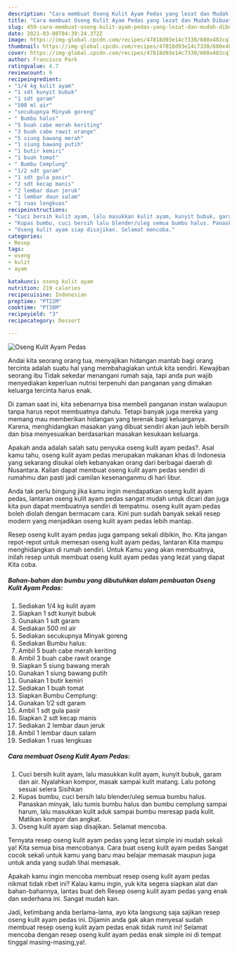 ```yaml
---
description: "Cara membuat Oseng Kulit Ayam Pedas yang lezat dan Mudah Dibuat"
title: "Cara membuat Oseng Kulit Ayam Pedas yang lezat dan Mudah Dibuat"
slug: 459-cara-membuat-oseng-kulit-ayam-pedas-yang-lezat-dan-mudah-dibuat
date: 2021-03-08T04:39:24.372Z
image: https://img-global.cpcdn.com/recipes/47818d93e14c7330/680x482cq70/oseng-kulit-ayam-pedas-foto-resep-utama.jpg
thumbnail: https://img-global.cpcdn.com/recipes/47818d93e14c7330/680x482cq70/oseng-kulit-ayam-pedas-foto-resep-utama.jpg
cover: https://img-global.cpcdn.com/recipes/47818d93e14c7330/680x482cq70/oseng-kulit-ayam-pedas-foto-resep-utama.jpg
author: Francisco Park
ratingvalue: 4.7
reviewcount: 9
recipeingredient:
- "1/4 kg kulit ayam"
- "1 sdt kunyit bubuk"
- "1 sdt garam"
- "500 ml air"
- "secukupnya Minyak goreng"
- " Bumbu halus"
- "5 buah cabe merah keriting"
- "3 buah cabe rawit orange"
- "5 siung bawang merah"
- "1 siung bawang putih"
- "1 butir kemiri"
- "1 buah tomat"
- " Bumbu Cemplung"
- "1/2 sdt garam"
- "1 sdt gula pasir"
- "2 sdt kecap manis"
- "2 lembar daun jeruk"
- "1 lembar daun salam"
- "1 ruas lengkuas"
recipeinstructions:
- "Cuci bersih kulit ayam, lalu masukkan kulit ayam, kunyit bubuk, garam dan air. Nyalahkan kompor, masak sampai kulit matang. Lalu potong sesuai selera Sisihkan"
- "Kupas bumbu, cuci bersih lalu blender/uleg semua bumbu halus. Panaskan minyak, lalu tumis bumbu halus dan bumbu cemplung sampai harum, lalu masukkan kulit aduk sampai bumbu meresap pada kulit. Matikan kompor dan angkat."
- "Oseng kulit ayam siap disajikan. Selamat mencoba."
categories:
- Resep
tags:
- oseng
- kulit
- ayam

katakunci: oseng kulit ayam 
nutrition: 219 calories
recipecuisine: Indonesian
preptime: "PT22M"
cooktime: "PT38M"
recipeyield: "3"
recipecategory: Dessert

---
```



![Oseng Kulit Ayam Pedas](https://img-global.cpcdn.com/recipes/47818d93e14c7330/680x482cq70/oseng-kulit-ayam-pedas-foto-resep-utama.jpg)

Andai kita seorang orang tua, menyajikan hidangan mantab bagi orang tercinta adalah suatu hal yang membahagiakan untuk kita sendiri. Kewajiban seorang ibu Tidak sekedar menangani rumah saja, tapi anda pun wajib menyediakan keperluan nutrisi terpenuhi dan panganan yang dimakan keluarga tercinta harus enak.

Di zaman  saat ini, kita sebenarnya bisa membeli panganan instan walaupun tanpa harus repot membuatnya dahulu. Tetapi banyak juga mereka yang memang mau memberikan hidangan yang terenak bagi keluarganya. Karena, menghidangkan masakan yang dibuat sendiri akan jauh lebih bersih dan bisa menyesuaikan berdasarkan masakan kesukaan keluarga. 



Apakah anda adalah salah satu penyuka oseng kulit ayam pedas?. Asal kamu tahu, oseng kulit ayam pedas merupakan makanan khas di Indonesia yang sekarang disukai oleh kebanyakan orang dari berbagai daerah di Nusantara. Kalian dapat membuat oseng kulit ayam pedas sendiri di rumahmu dan pasti jadi camilan kesenanganmu di hari libur.

Anda tak perlu bingung jika kamu ingin mendapatkan oseng kulit ayam pedas, lantaran oseng kulit ayam pedas sangat mudah untuk dicari dan juga kita pun dapat membuatnya sendiri di tempatmu. oseng kulit ayam pedas boleh diolah dengan bermacam cara. Kini pun sudah banyak sekali resep modern yang menjadikan oseng kulit ayam pedas lebih mantap.

Resep oseng kulit ayam pedas juga gampang sekali dibikin, lho. Kita jangan repot-repot untuk memesan oseng kulit ayam pedas, lantaran Kita mampu menghidangkan di rumah sendiri. Untuk Kamu yang akan membuatnya, inilah resep untuk membuat oseng kulit ayam pedas yang lezat yang dapat Kita coba.

<!--inarticleads1-->

##### Bahan-bahan dan bumbu yang dibutuhkan dalam pembuatan Oseng Kulit Ayam Pedas:

1. Sediakan 1/4 kg kulit ayam
1. Siapkan 1 sdt kunyit bubuk
1. Gunakan 1 sdt garam
1. Sediakan 500 ml air
1. Sediakan secukupnya Minyak goreng
1. Sediakan  Bumbu halus:
1. Ambil 5 buah cabe merah keriting
1. Ambil 3 buah cabe rawit orange
1. Siapkan 5 siung bawang merah
1. Gunakan 1 siung bawang putih
1. Gunakan 1 butir kemiri
1. Sediakan 1 buah tomat
1. Siapkan  Bumbu Cemplung:
1. Gunakan 1/2 sdt garam
1. Ambil 1 sdt gula pasir
1. Siapkan 2 sdt kecap manis
1. Sediakan 2 lembar daun jeruk
1. Ambil 1 lembar daun salam
1. Sediakan 1 ruas lengkuas




<!--inarticleads2-->

##### Cara membuat Oseng Kulit Ayam Pedas:

1. Cuci bersih kulit ayam, lalu masukkan kulit ayam, kunyit bubuk, garam dan air. Nyalahkan kompor, masak sampai kulit matang. Lalu potong sesuai selera Sisihkan
1. Kupas bumbu, cuci bersih lalu blender/uleg semua bumbu halus. Panaskan minyak, lalu tumis bumbu halus dan bumbu cemplung sampai harum, lalu masukkan kulit aduk sampai bumbu meresap pada kulit. Matikan kompor dan angkat.
1. Oseng kulit ayam siap disajikan. Selamat mencoba.




Ternyata resep oseng kulit ayam pedas yang lezat simple ini mudah sekali ya! Kita semua bisa mencobanya. Cara buat oseng kulit ayam pedas Sangat cocok sekali untuk kamu yang baru mau belajar memasak maupun juga untuk anda yang sudah lihai memasak.

Apakah kamu ingin mencoba membuat resep oseng kulit ayam pedas nikmat tidak ribet ini? Kalau kamu ingin, yuk kita segera siapkan alat dan bahan-bahannya, lantas buat deh Resep oseng kulit ayam pedas yang enak dan sederhana ini. Sangat mudah kan. 

Jadi, ketimbang anda berlama-lama, ayo kita langsung saja sajikan resep oseng kulit ayam pedas ini. Dijamin anda gak akan menyesal sudah membuat resep oseng kulit ayam pedas enak tidak rumit ini! Selamat mencoba dengan resep oseng kulit ayam pedas enak simple ini di tempat tinggal masing-masing,ya!.

